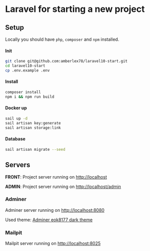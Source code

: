 # Laravel for starting a new project

## Setup

Locally you should have `php`, `composer` and `npm` installed.

#### Init
```bash
git clone git@github.com:amberlex78/laravel10-start.git
cd laravel10-start
cp .env.example .env
```

#### Install
```bash
composer install
npm i && npm run build
```

#### Docker up
```bash
sail up -d
sail artisan key:generate
sail artisan storage:link
```

#### Database
```bash
sail artisan migrate --seed
```

## Servers

**FRONT**: Project server running on [http://localhost](http://localhost)

**ADMIN**: Project server running on  [http://localhost/admin](http://localhost/admin)

### Adminer

Adminer server running on [http://localhost:8080](http://localhost:8080)

Used theme: [Adminer eok8177 dark theme](https://github.com/eok8177/adminer.css)

### Mailpit

Mailpit server running on [http://localhost:8025](http://localhost:8025)
